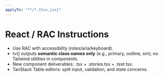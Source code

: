 ```yaml
---
applyTo: "**/*.{tsx,jsx}"
---
```

# React / RAC Instructions
- Use RAC with accessibility (roles/aria/keyboard).
- tv() outputs **semantic class names only** (e.g., primary, outline, sm); no Tailwind utilities in components.
- New component deliverables: .tsx + .stories.tsx + .test.tsx.
- TanStack Table editors: split input, validation, and state concerns.
